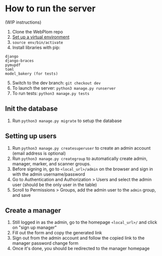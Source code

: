 # How to run the server

(WIP instructions)

1. Clone the WebPlom repo
2. [Set up a virtual environment](https://docs.python.org/3/library/venv.html) 
3. `source env/bin/activate`
4. Install libraries with pip: 
```
django
django-braces
pymupdf
toml
model_bakery (for tests)
```
5. Switch to the dev branch: `git checkout dev`
6. To launch the server: `python3 manage.py runserver`
8. To run tests: `python3 manage.py tests`

## Init the database
1. Run `python3 manage.py migrate` to setup the database

## Setting up users
1. Run `python3 manage.py createsuperuser` to create an admin account (email address is optional)
2. Run `python3 manage.py creategroup` to automatically create admin, manager, marker, and scanner groups.
3. Before signing in, go to `<local_url>/admin` on the browser and sign in with the admin username/password
4. Go to Authentication and Authorization > Users and select the admin user (should be the only user in the table)
5. Scroll to Permissions > Groups, add the admin user to the `admin` group, and save

## Create a manager
1. Still logged in as the admin, go to the homepage `<local_url>/` and click on "sign up manager"
2. Fill out the form and copy the generated link
3. Sign out from the admin account and follow the copied link to the manager password change form
4. Once it's done, you should be redirected to the manager homepage
